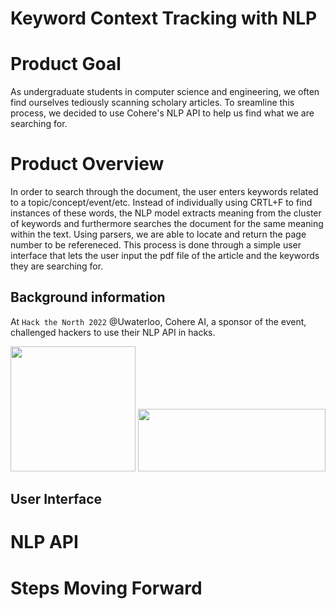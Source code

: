 # Keyword Context Tracking with NLP

# Product Goal
As undergraduate students in computer science and engineering, we often find ourselves tediously scanning scholary articles. To sreamline this process, we decided to use Cohere's NLP API to help us find what we are searching for.

# Product Overview
In order to search through the document, the user enters keywords related to a topic/concept/event/etc. Instead of individually using CRTL+F to find instances of these words, the NLP model extracts meaning from the cluster of keywords and furthermore searches the document for the same meaning within the text. Using parsers, we are able to locate and return the page number to be refereneced. This process is done through a simple user interface that lets the user input the pdf file of the article and the keywords they are searching for. 


## Background information
At `Hack the North 2022` @Uwaterloo, Cohere AI, a sponsor of the event, challenged hackers to use their NLP API in hacks. 

<img width= "200" height = "200" src= "https://user-images.githubusercontent.com/106715980/190878344-9238c76e-a926-4c1e-81a1-75523f4b782d.png">
<img width= "300" height = "100" src= "https://user-images.githubusercontent.com/106715980/190878315-862325db-7dba-4a06-b9f1-9c3ea647aedc.png">


## User Interface

# NLP API

# Steps Moving Forward

